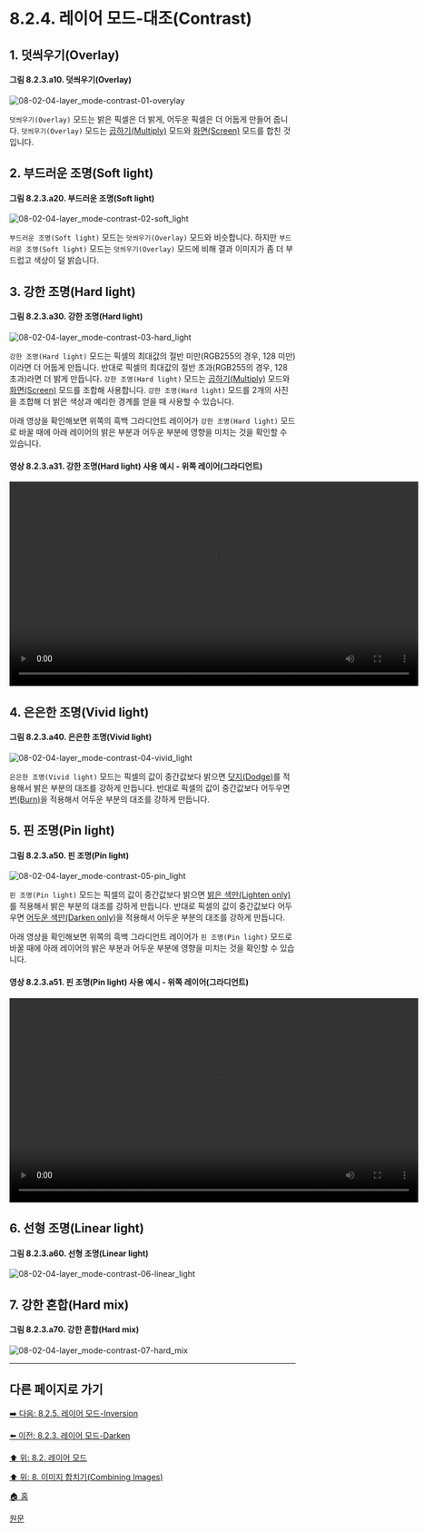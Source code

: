 # 8.2.4. 레이어 모드-대조(Contrast)
## 1. 덧씌우기(Overlay)
#### 그림 8.2.3.a10. 덧씌우기(Overlay)
![08-02-04-layer_mode-contrast-01-overylay](https://github.com/wonder13662/gimp/assets/15767104/9bebd04f-79a3-4588-bc22-7f058bf19732)

`덧씌우기(Overlay)` 모드는 밝은 픽셀은 더 밝게, 어두운 픽셀은 더 어둡게 만들어 줍니다. `덧씌우기(Overlay)` 모드는 [곱하기(Multiply)](https://wonder13662.github.io/gimp/2.10.36_ko/08-02-03-darken-layer-modes.html#3-%EA%B3%B1%ED%95%98%EA%B8%B0multiply) 모드와 [화면(Screen)](https://wonder13662.github.io/gimp/2.10.36_ko/08-02-02-lighten-layer-mode.html#3-%ED%99%94%EB%A9%B4screen) 모드를 합친 것입니다.

## 2. 부드러운 조명(Soft light)
#### 그림 8.2.3.a20. 부드러운 조명(Soft light)
![08-02-04-layer_mode-contrast-02-soft_light](https://github.com/wonder13662/gimp/assets/15767104/8e3e24ba-0476-46ae-b099-00650cff1f3b)

`부드러운 조명(Soft light)` 모드는 `덧씌우기(Overlay)` 모드와 비슷합니다. 하지만 `부드러운 조명(Soft light)` 모드는 `덧씌우기(Overlay)` 모드에 비해 결과 이미지가 좀 더 부드럽고 색상이 덜 밝습니다.

## 3. 강한 조명(Hard light)
#### 그림 8.2.3.a30. 강한 조명(Hard light)
![08-02-04-layer_mode-contrast-03-hard_light](https://github.com/wonder13662/gimp/assets/15767104/3121fc44-fd8a-400c-aecd-b5a353125dd2)

`강한 조명(Hard light)` 모드는 픽셀의 최대값의 절반 미만(RGB255의 경우, 128 미만)이라면 더 어둡게 만듭니다. 반대로 픽셀의 최대값의 절반 초과(RGB255의 경우, 128 초과)라면 더 밝게 만듭니다. `강한 조명(Hard light)` 모드는 [곱하기(Multiply)](https://wonder13662.github.io/gimp/2.10.36_ko/08-02-03-darken-layer-modes.html#3-%EA%B3%B1%ED%95%98%EA%B8%B0multiply) 모드와 [화면(Screen)](https://wonder13662.github.io/gimp/2.10.36_ko/08-02-02-lighten-layer-mode.html#3-%ED%99%94%EB%A9%B4screen) 모드를 조합해 사용합니다. `강한 조명(Hard light)` 모드를 2개의 사진을 조합해 더 밝은 색상과 예리한 경계를 얻을 때 사용할 수 있습니다.

아래 영상을 확인해보면 위쪽의 흑백 그라디언트 레이어가 `강한 조명(Hard light)` 모드로 바꿀 때에 아래 레이어의 밝은 부분과 어두운 부분에 영향을 미치는 것을 확인할 수 있습니다.

#### 영상 8.2.3.a31. 강한 조명(Hard light) 사용 예시 - 위쪽 레이어(그라디언트)
<video controls="controls" width="720" src="https://github.com/wonder13662/gimp/assets/15767104/69459325-9b49-42e8-aa9f-510fae7225f2"></video>

## 4. 은은한 조명(Vivid light)
#### 그림 8.2.3.a40. 은은한 조명(Vivid light)
![08-02-04-layer_mode-contrast-04-vivid_light](https://github.com/wonder13662/gimp/assets/15767104/858763f5-db0d-4246-8de3-ae54d8dd4e3a)

`은은한 조명(Vivid light)` 모드는 픽셀의 값이 중간값보다 밝으면 [닷지(Dodge)](https://wonder13662.github.io/gimp/2.10.36_ko/08-02-02-lighten-layer-mode.html#4-%EB%8B%B7%EC%A7%80dodge)를 적용해서 밝은 부분의 대조를 강하게 만듭니다. 반대로 픽셀의 값이 중간값보다 어두우면 [번(Burn)](https://wonder13662.github.io/gimp/2.10.36_ko/08-02-03-darken-layer-modes.html#4-%EB%B2%88burn)을 적용해서 어두운 부분의 대조를 강하게 만듭니다.

## 5. 핀 조명(Pin light)
#### 그림 8.2.3.a50. 핀 조명(Pin light)
![08-02-04-layer_mode-contrast-05-pin_light](https://github.com/wonder13662/gimp/assets/15767104/1b71a5bf-699b-4f08-86fc-c94ed930f362)

`핀 조명(Pin light)` 모드는 픽셀의 값이 중간값보다 밝으면 [밝은 색만(Lighten only)](https://wonder13662.github.io/gimp/2.10.36_ko/08-02-02-lighten-layer-mode.html#1-%EB%B0%9D%EC%9D%80-%EC%83%89%EB%A7%8Clighten-only)를 적용해서 밝은 부분의 대조를 강하게 만듭니다. 반대로 픽셀의 값이 중간값보다 어두우면 [어두운 색만(Darken only)](https://wonder13662.github.io/gimp/2.10.36_ko/08-02-03-darken-layer-modes.html#1-%EC%96%B4%EB%91%90%EC%9A%B4-%EC%83%89%EB%A7%8Cdarken-only)을 적용해서 어두운 부분의 대조를 강하게 만듭니다.

아래 영상을 확인해보면 위쪽의 흑백 그라디언트 레이어가 `핀 조명(Pin light)` 모드로 바꿀 때에 아래 레이어의 밝은 부분과 어두운 부분에 영향을 미치는 것을 확인할 수 있습니다.

#### 영상 8.2.3.a51. 핀 조명(Pin light) 사용 예시 - 위쪽 레이어(그라디언트)
<video controls="controls" width="720" src="https://github.com/wonder13662/gimp/assets/15767104/350df6a2-2d0d-4a03-b7dc-6d25d1b4e509"></video>

## 6. 선형 조명(Linear light)
#### 그림 8.2.3.a60. 선형 조명(Linear light)
![08-02-04-layer_mode-contrast-06-linear_light](https://github.com/wonder13662/gimp/assets/15767104/8c237518-856d-499e-80b1-5a636b0413cb)

## 7. 강한 혼합(Hard mix)
#### 그림 8.2.3.a70. 강한 혼합(Hard mix)
![08-02-04-layer_mode-contrast-07-hard_mix](https://github.com/wonder13662/gimp/assets/15767104/87b0abaf-9ebe-428f-95e5-8e7a32a644fd)

***

## 다른 페이지로 가기
[➡️ 다음: 8.2.5. 레이어 모드-Inversion](./08-02-05-inversion-layer-modes.md)

[⬅️ 이전: 8.2.3. 레이어 모드-Darken](./08-02-03-darken-layer-modes.md)

[⬆️ 위: 8.2. 레이어 모드](./08-02-00-layer-modes.md)

[⬆️ 위: 8. 이미지 합치기(Combining Images)](./08-00-combining-images.md)

[🏠 홈](./00-home.md)

[원문](https://docs.gimp.org/2.10/ko/layer-mode-group-contrast.html)
